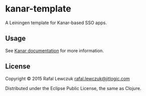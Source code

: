 # kanar-template

A Leiningen template for Kanar-based SSO apps.

## Usage

See [Kanar documentation](http://kanar.io/install/index.html) for more information.

## License

Copyright © 2015 Rafal Lewczuk <rafal.lewczuk@jitlogic.com>

Distributed under the Eclipse Public License, the same as Clojure.
